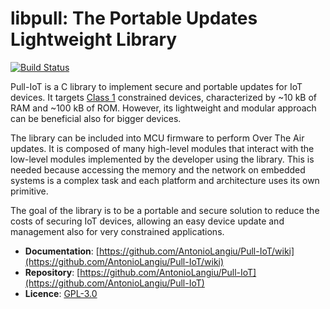 # libpull: The Portable Updates Lightweight Library

[![Build Status](https://travis-ci.com/AntonioLangiu/Pull-IoT.svg?token=wmyzpNgdG2qdqyV8yUxq&branch=master)](https://travis-ci.com/AntonioLangiu/Pull-IoT)

Pull-IoT is a C library to implement secure and portable
updates for IoT devices. It targets [Class 1](https://tools.ietf.org/html/rfc7228#section-3)
constrained devices, characterized by ~10 kB of RAM
and ~100 kB of ROM. However, its lightweight and modular approach can be beneficial also for bigger devices.

The library can be included into MCU firmware to perform
Over The Air updates. It is composed of many high-level
modules that interact with the low-level modules implemented
by the developer using the library. This is needed because
accessing the memory and the network on embedded systems
is a complex task and each platform and architecture uses its
own primitive.

The goal of the library is to be a portable and secure solution
to reduce the costs of securing IoT devices, allowing an easy
device update and management also for very
constrained applications.

 * **Documentation**: [https://github.com/AntonioLangiu/Pull-IoT/wiki](https://github.com/AntonioLangiu/Pull-IoT/wiki)
 * **Repository**: [https://github.com/AntonioLangiu/Pull-IoT](https://github.com/AntonioLangiu/Pull-IoT)
 * **Licence**: [GPL-3.0](https://github.com/AntonioLangiu/Pull-IoT/blob/master/LICENSE)
